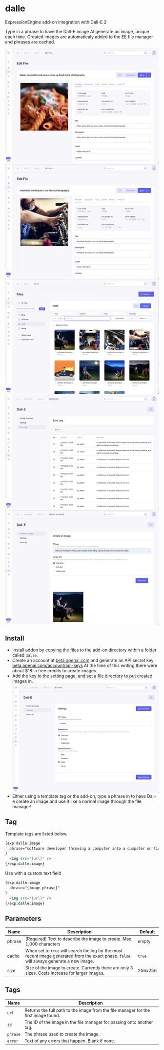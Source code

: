 # dalle

ExpressionEngine add-on integration with Dall-E 2

Type in a phrase to have the Dall-E image AI generate an image, unique each time. Created images are automaticaly added to the EE file manager and phrases are cached.

![Screenshot 1](Screenshots/1.png)
![Screenshot 1](Screenshots/2.png)
![Screenshot 1](Screenshots/3.png)
![Screenshot 1](Screenshots/4.png)
![Screenshot 1](Screenshots/6.png)

## Install

- Install addon by copying the files to the add-on directory within a folder called `dalle`.
- Create an account at [beta.openai.com](https://beta.openai.com/) and generate an API secret key [beta.openai.com/account/api-keys](https://beta.openai.com/account/api-keys) At the time of this writing there were about $18 in free credits to create images.
- Add the key to the setting page, and set a file directory to put created images in.
![Screenshot 1](Screenshots/5.png)
- Either using a template tag or the add-on, type a phrase in to have Dall-e create an image and use it like a normal image through the file manager!

## Tag

Template tags are listed below.

```html
{exp:dalle:image
  phrase="software developer throwing a computer into a dumpster on fire like the movie office space"
}
  <img src="{url}" />
{/exp:dalle:image}
```

Use with a custom text field

```html
{exp:dalle:image
  phrase="{image_phrase}"
}
  <img src="{url}" />
{/exp:dalle:image}
```

## Parameters

| Name | Description | Default |
| -----|-------------|---------|
| phrase | (Required) Text to describe the image to create.  Max 1,000 characters | empty |
| cache | When set to `true` will search the log for the most recent image generated from the exact phase. `false` will always generate a new image. | `true` |
| size | Size of the image to create.  Currently there are only 3 sizes.  Costs increase for larger images. | 256x256 |

## Tags

| Name | Description |
| -----|-------------|
| `url` | Returns the full path to the image from the file manager for the first image found. |
| `id` | The ID of the image in the file manager for passing onto another tag. |
| `phrase` | The phrase used to create the image. |
| `error` | Text of any errors that happen. Blank if none. |
